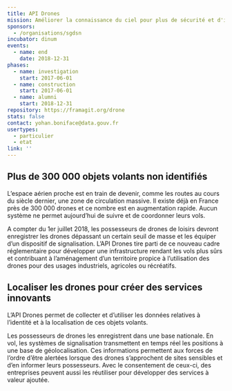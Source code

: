 ```yaml
---
title: API Drones
mission: Améliorer la connaissance du ciel pour plus de sécurité et d'innovation
sponsors:
  - /organisations/sgdsn
incubator: dinum
events:
  - name: end
    date: 2018-12-31
phases:
  - name: investigation
    start: 2017-06-01
  - name: construction
    start: 2017-06-01
  - name: alumni
    start: 2018-12-31
repository: https://framagit.org/drone
stats: false
contact: yohan.boniface@data.gouv.fr
usertypes:
  - particulier
  - etat
link: ''
---
```

## Plus de 300 000 objets volants non identifiés

L’espace aérien proche est en train de devenir, comme les routes au cours du siècle dernier, une zone de circulation massive. Il existe déjà en France près de 300 000 drones et ce nombre est en augmentation rapide. Aucun système ne permet aujourd’hui de suivre et de coordonner leurs vols.

A compter du 1er juillet 2018, les possesseurs de drones de loisirs devront enregistrer les drones dépassant un certain seuil de masse et les équiper d’un dispositif de signalisation. L’API Drones tire parti de ce nouveau cadre réglementaire pour développer une infrastructure rendant les vols plus sûrs et contribuant à l’aménagement d’un territoire propice à l’utilisation des drones pour des usages industriels, agricoles ou récréatifs.

## Localiser les drones pour créer des services innovants

L’API Drones permet de collecter et d’utiliser les données relatives à l’identité et à la localisation de ces objets volants.

Les possesseurs de drones les enregistrent dans une base nationale. En vol, les systèmes de signalisation transmettent en temps réel les positions à une base de géolocalisation. Ces informations permettent aux forces de l’ordre d’être alertées lorsque des drones s’approchent de sites sensibles et d’en informer leurs possesseurs. Avec le consentement de ceux-ci, des entreprises peuvent aussi les réutiliser pour développer des services à valeur ajoutée.
